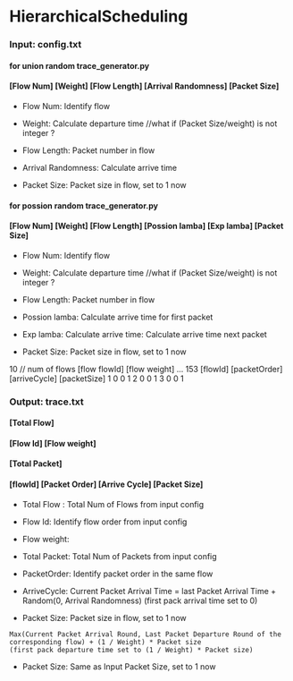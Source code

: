 # HierarchicalScheduling

### Input: config.txt

#### for union random trace_generator.py
#### [Flow Num] [Weight] [Flow Length] [Arrival Randomness] [Packet Size]

- Flow Num: Identify flow

- Weight: Calculate departure time              //what if (Packet Size/weight) is not integer ? 

- Flow Length: Packet number in flow

- Arrival Randomness: Calculate arrive time

- Packet Size: Packet size in flow, set to 1 now

#### for possion random trace_generator.py
#### [Flow Num] [Weight] [Flow Length] [Possion lamba] [Exp lamba] [Packet Size]

- Flow Num: Identify flow

- Weight: Calculate departure time              //what if (Packet Size/weight) is not integer ? 

- Flow Length: Packet number in flow

- Possion lamba: Calculate arrive time for first packet

- Exp lamba: Calculate arrive time: Calculate arrive time next packet

- Packet Size: Packet size in flow, set to 1 now



10 // num of flows
[flow flowId] [flow weight]
...
153
[flowId] [packetOrder] [arriveCycle] [packetSize]
1 0 0 1
2 0 0 1
3 0 0 1
### Output: trace.txt

#### [Total Flow]
#### [Flow Id] [Flow weight]
#### [Total Packet]
#### [flowId] [Packet Order] [Arrive Cycle] [Packet Size]

- Total Flow : Total Num of Flows from input config

- Flow Id: Identify flow order from input config 

- Flow weight:

- Total Packet: Total Num of Packets from input config

- PacketOrder: Identify packet order in the same flow 

- ArriveCycle: Current Packet Arrival Time = last Packet Arrival Time + Random(0, Arrival Randomness)
(first pack arrival time set to 0) 

- Packet Size: Packet size in flow, set to 1 now
```
Max(Current Packet Arrival Round, Last Packet Departure Round of the corresponding flow) + (1 / Weight) * Packet size  
(first pack departure time set to (1 / Weight) * Packet size)    
```

- Packet Size: Same as Input Packet Size, set to 1 now
